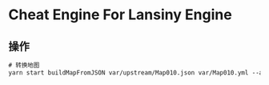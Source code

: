 # Cheat Engine For Lansiny Engine

## 操作

``` txt
# 转换地图
yarn start buildMapFromJSON var/upstream/Map010.json var/Map010.yml --auto-truncate
```

